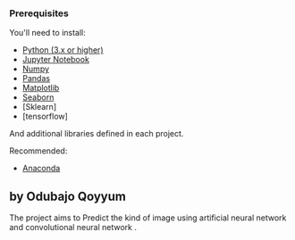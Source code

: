 

### Prerequisites

You'll need to install:

* [Python (3.x or higher)](https://www.python.org/downloads/)
* [Jupyter Notebook](https://jupyter.org/)
* [Numpy](http://www.numpy.org/)
* [Pandas](http://pandas.pydata.org/)
* [Matplotlib](https://matplotlib.org/)
* [Seaborn](https://seaborn.pydata.org/)
* [Sklearn]
* [tensorflow]



And additional libraries defined in each project.

Recommended:

* [Anaconda](https://www.anaconda.com/distribution/#download-section)



## by Odubajo Qoyyum

The project aims to  Predict the kind of image using artificial neural network and convolutional neural network .
